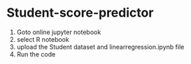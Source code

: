 # Student-score-predictor
1) Goto online jupyter notebook
2) select R notebook
3) upload the Student dataset and linearregression.ipynb file
4) Run the code
